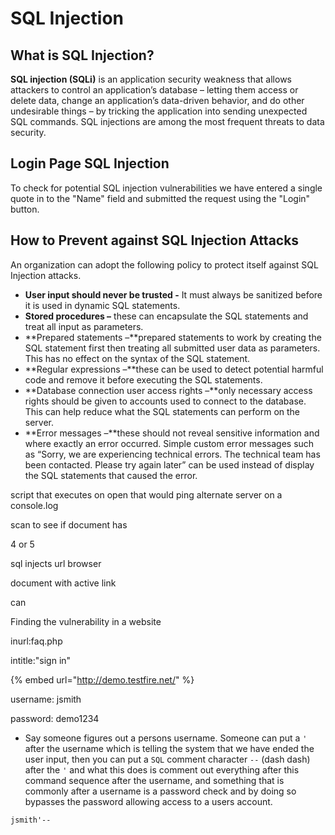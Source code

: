 # SQL Injection

## What is SQL Injection?

**SQL injection \(SQLi\)** is an application security weakness that allows attackers to control an application’s database – letting them access or delete data, change an application’s data-driven behavior, and do other undesirable things – by tricking the application into sending unexpected SQL commands. SQL injections are among the most frequent threats to data security.

## Login Page SQL Injection

To check for potential SQL injection vulnerabilities we have entered a single quote in to the "Name" field and submitted the request using the "Login" button.

## How to Prevent against SQL Injection Attacks

An organization can adopt the following policy to protect itself against SQL Injection attacks.

* **User input should never be trusted -** It must always be sanitized before it is used in dynamic SQL statements.
* **Stored procedures –** these can encapsulate the SQL statements and treat all input as parameters.
* **Prepared statements –**prepared statements to work by creating the SQL statement first then treating all submitted user data as parameters. This has no effect on the syntax of the SQL statement.
* **Regular expressions –**these can be used to detect potential harmful code and remove it before executing the SQL statements.
* **Database connection user access rights –**only necessary access rights should be given to accounts used to connect to the database. This can help reduce what the SQL statements can perform on the server.
* **Error messages –**these should not reveal sensitive information and where exactly an error occurred. Simple custom error messages such as “Sorry, we are experiencing technical errors. The technical team has been contacted. Please try again later” can be used instead of display the SQL statements that caused the error.

script that executes on open that would ping alternate server on a console.log

scan to see if document has 

4 or 5 

sql injects url browser

document with active link

can 



Finding the vulnerability in a website

inurl:faq.php

intitle:"sign in"



{% embed url="http://demo.testfire.net/" %}

username: jsmith

password: demo1234

* Say someone figures out a persons username. Someone can put a `'` after the username which is telling the system that we have ended the user input, then you can put a `SQL` comment character `--` \(dash dash\) after the `'` and what this does is comment out everything after this command sequence after the username, and something that is commonly after a username is a password check and by doing so bypasses the password allowing access to a users account. 

`jsmith'--` 



